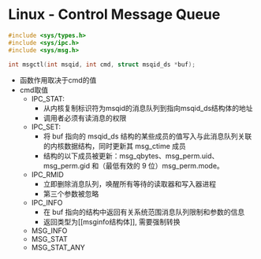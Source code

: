 # Linux - Control Message Queue

```c
#include <sys/types.h>
#include <sys/ipc.h>
#include <sys/msg.h>

int msgctl(int msqid, int cmd, struct msqid_ds *buf);
```

- 函数作用取决于cmd的值
- cmd取值
  - IPC_STAT:
     - 从内核复制标识符为msqid的消息队列到指向msqid_ds结构体的地址
     - 调用者必须有读消息的权限
  - IPC_SET:
    - 将 buf 指向的 msqid_ds 结构的某些成员的值写入与此消息队列关联的内核数据结构，同时更新其 msg_ctime 成员
    - 结构的以下成员被更新：msg_qbytes、msg_perm.uid、msg_perm.gid 和（最低有效的 9 位）msg_perm.mode。
  - IPC_RMID
    - 立即删除消息队列，唤醒所有等待的读取器和写入器进程
    - 第三个参数被忽略
  - IPC_INFO
    - 在 buf 指向的结构中返回有关系统范围消息队列限制和参数的信息
    - 返回类型为[[msginfo结构体]], 需要强制转换
  - MSG_INFO
  - MSG_STAT
  - MSG_STAT_ANY